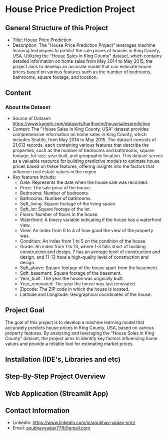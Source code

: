 # House Price Prediction Project

## General Structure of this Project
- Title: House Price Prediction
- Description: The "House Price Prediction Project" leverages machine learning techniques to predict the sale prices of houses in King County, USA. Utilizing the "House Sales in King County" dataset, which contains detailed information on home sales from May 2014 to May 2015, the project aims to develop an accurate model that can estimate house prices based on various features such as the number of bedrooms, bathrooms, square footage, and location.

## Content

### About the Dataset
- Source of Dataset: https://www.kaggle.com/datasets/harlfoxem/housesalesprediction
- Context: The "House Sales in King County, USA" dataset provides comprehensive information on home sales in King County, which includes Seattle, from May 2014 to May 2015. The dataset consists of 21,613 records, each containing various features that describe the properties, such as the number of bedrooms and bathrooms, square footage, lot size, year built, and geographic location. This dataset serves as a valuable resource for building predictive models to estimate house prices based on these features, offering insights into the factors that influence real estate values in the region.
- Key features include:
    - Date: Represents the date when the house sale was recorded.
    - Price: The sale price of the house.
    - Bedrooms: Number of bedrooms.
    - Bathrooms: Number of bathrooms.
    - Sqft_living: Square footage of the living space.
    - Sqft_lot: Square footage of the lot.
    - Floors: Number of floors in the house.
    - Waterfront: A binary variable indicating if the house has a waterfront view.
    - View: An index from 0 to 4 of how good the view of the property was.
    - Condition: An index from 1 to 5 on the condition of the house.
    - Grade: An index from 1 to 13, where 1-3 falls short of building construction and design, 7 has an average level of construction and design, and 11-13 have a high-quality level of construction and design.
    - Sqft_above: Square footage of the house apart from the basement.
    - Sqft_basement: Square footage of the basement.
    - Year_built: The year the house was originally built.
    - Year_renovated: The year the house was last renovated.
    - Zipcode: The ZIP code in which the house is located.
    - Latitude and Longitude: Geographical coordinates of the house.

## Project Goal

The goal of this project is to develop a machine learning model that accurately predicts house prices in King County, USA, based on various property features. By analyzing and leveraging the "House Sales in King County" dataset, the project aims to identify key factors influencing home values and provide a reliable tool for estimating market prices.

## Installation (IDE's, Libraries and etc)

## Step-By-Step Project Overview

## Web Application (Streamlit App)

## Contact Information
- LinkedIn: https://www.linkedin.com/in/anubhav-yadav-srm/
- Email: anubhavyadav77ff@gmail.com